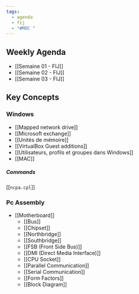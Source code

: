 ```yaml
---
tags:
  - agenda
  - fij
  - "#MOC "
---
```


## Weekly Agenda

- [[Semaine 01 - FIJ]]
- [[Semaine 02 - FIJ]]
- [[Semaine 03 - FIJ]]

## Key Concepts

### Windows
- [[Mapped network drive]]
- [[Microsoft exchange]]
- [[Unités de mémoire]]
- [[VirtualBox Guest additions]]
- [[Utilisateurs, profils et groupes dans Windows]]
- [[MAC]]

##### Commands
[[`ncpa.cpl`]]

### Pc Assembly
- [[Motherboard]]
	- [[Bus]]
	- [[Chipset]]
	- [[Northbridge]]
	- [[Southbridge]]
	- [[FSB (Front Side Bus)]]
	- [[DMI (Direct Media Interface)]]
	- [[CPU Socket]]
	- [[Parallel Communication]]
	- [[Serial Communication]]
	- [[Form Factors]]
	- [[Block Diagram]]